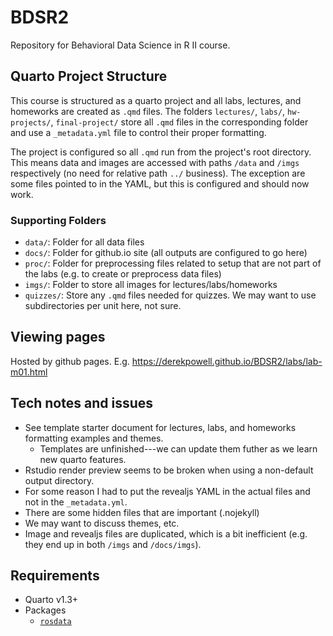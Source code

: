 # BDSR2

Repository for Behavioral Data Science in R II course.

## Quarto Project Structure

This course is structured as a quarto project and all labs, lectures, and homeworks are created as `.qmd` files. The folders `lectures/`, `labs/`, `hw-projects/`, `final-project/` store all `.qmd` files in the corresponding folder and use a `_metadata.yml` file to control their proper formatting.

The project is configured so all `.qmd` run from the project's root directory. This means data and images are accessed with paths `/data` and `/imgs` respectively (no need for relative path `../` business). The exception are some files pointed to in the YAML, but this is configured and should now work.

### Supporting Folders

- `data/`: Folder for all data files
- `docs/`: Folder for github.io site (all outputs are configured to go here)
- `proc/`: Folder for preprocessing files related to setup that are not part of the labs (e.g. to create or preprocess data files)
- `imgs/`: Folder to store all images for lectures/labs/homeworks
- `quizzes/`: Store any `.qmd` files needed for quizzes. We may want to use subdirectories per unit here, not sure.

## Viewing pages

Hosted by github pages. E.g. https://derekpowell.github.io/BDSR2/labs/lab-m01.html

## Tech notes and issues

- See template starter document for lectures, labs, and homeworks formatting examples and themes.
	+ Templates are unfinished---we can update them futher as we learn new quarto features.
- Rstudio render preview seems to be broken when using a non-default output directory.
- For some reason I had to put the revealjs YAML in the actual files and not in the `_metadata.yml`.
- There are some hidden files that are important (.nojekyll)
- We may want to discuss themes, etc.
- Image and revealjs files are duplicated, which is a bit inefficient (e.g. they end up in both `/imgs` and `/docs/imgs`). 

## Requirements

- Quarto v1.3+
- Packages
	+ [`rosdata`](https://github.com/avehtari/ROS-Examples/tree/master)